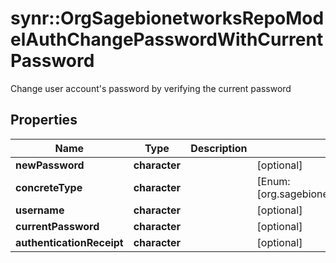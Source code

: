 # synr::OrgSagebionetworksRepoModelAuthChangePasswordWithCurrentPassword

Change user account's password by verifying the current password

## Properties
Name | Type | Description | Notes
------------ | ------------- | ------------- | -------------
**newPassword** | **character** |  | [optional] 
**concreteType** | **character** |  | [Enum: [org.sagebionetworks.repo.model.auth.ChangePasswordWithCurrentPassword]] 
**username** | **character** |  | [optional] 
**currentPassword** | **character** |  | [optional] 
**authenticationReceipt** | **character** |  | [optional] 


